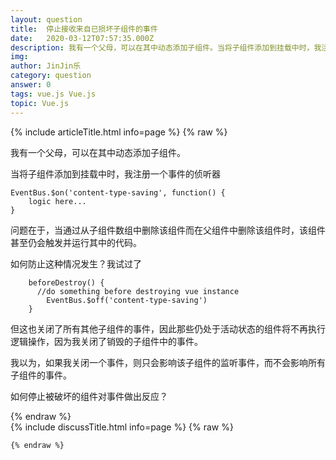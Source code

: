 ```yaml
---
layout: question
title:  停止接收来自已损坏子组件的事件
date:   2020-03-12T07:57:35.000Z
description: 我有一个父母，可以在其中动态添加子组件。当将子组件添加到挂载中时，我注册一个事件的侦听器EventBus.$on('content-type-sa...
img: 
author: JinJin乐
category: question
answer: 0
tags: vue.js Vue.js
topic: Vue.js
---
```

<div class="article-root">
  <div class="article">
    {% include articleTitle.html info=page %}
    {% raw %}
    <div class="article-content"><p><font style="vertical-align: inherit;"><font style="vertical-align: inherit;">我有一个父母，可以在其中动态添加子组件。</font></font></p>

<p><font style="vertical-align: inherit;"><font style="vertical-align: inherit;">当将子组件添加到挂载中时，我注册一个事件的侦听器</font></font></p>

<pre><code>EventBus.$on('content-type-saving', function() {<font></font>
    logic here...<font></font>
}<font></font>
</code></pre>

<p><font style="vertical-align: inherit;"><font style="vertical-align: inherit;">问题在于，当通过从子组件数组中删除该组件而在父组件中删除该组件时，该组件甚至仍会触发并运行其中的代码。</font></font></p>

<p><font style="vertical-align: inherit;"><font style="vertical-align: inherit;">如何防止这种情况发生？</font><font style="vertical-align: inherit;">我试过了</font></font></p>

<pre><code>    beforeDestroy() {<font></font>
      //do something before destroying vue instance<font></font>
        EventBus.$off('content-type-saving')<font></font>
    }<font></font>
</code></pre>

<p><font style="vertical-align: inherit;"><font style="vertical-align: inherit;">但这也关闭了所有其他子组件的事件，因此那些仍处于活动状态的组件将不再执行逻辑操作，因为我关闭了销毁的子组件中的事件。</font></font></p>

<p><font style="vertical-align: inherit;"><font style="vertical-align: inherit;">我以为，如果我关闭一个事件，则只会影响该子组件的监听事件，而不会影响所有子组件的事件。</font></font></p>

<p><font style="vertical-align: inherit;"><font style="vertical-align: inherit;">如何停止被破坏的组件对事件做出反应？</font></font></p></div>
    {% endraw %}
  </div>

  <div class="discuss-wrapper">
    {% include discussTitle.html info=page %}
    {% raw %}
    
    {% endraw %}
  </div>
<div>
